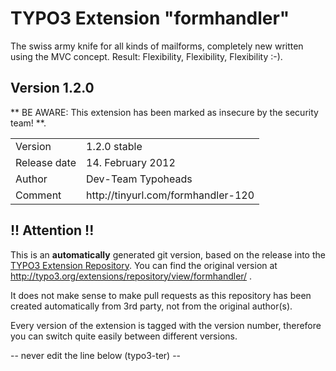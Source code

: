# TYPO3 Extension "formhandler"
The swiss army knife for all kinds of mailforms, completely new written using the MVC concept. Result: Flexibility, Flexibility, Flexibility	:-).

## Version 1.2.0
** BE AWARE: This extension has been marked as insecure by the security team! **.



<table>
	<tr><td>Version</td><td>1.2.0 stable</td></tr>
	<tr><td>Release date</td><td>14. February 2012</td></tr>
	<tr><td>Author</td><td>Dev-Team Typoheads</td></tr>
	<tr><td>Comment</td><td>http://tinyurl.com/formhandler-120</td></tr>
</table>

## !! Attention !!
This is an **automatically** generated git version, based on the release into the [TYPO3 Extension Repository](http://www.typo3.org/extensions/).
You can find the original version at http://typo3.org/extensions/repository/view/formhandler/ .

It does not make sense to make pull requests as this repository has been created automatically from 3rd party, not from the original author(s).

Every version of the extension is tagged with the version number, therefore you can switch quite easily between different versions.


-- never edit the line below (typo3-ter) --